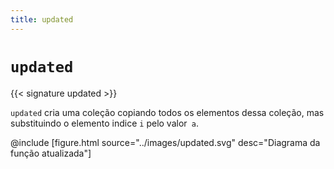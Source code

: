 ```yaml
---
title: updated
---
```


# `updated`

{{< signature updated >}}

`updated` cria uma coleção copiando todos os elementos dessa coleção, mas substituindo o elemento indice `i` pelo valor` a`.

@include [figure.html source="../images/updated.svg" desc="Diagrama da função atualizada"]
